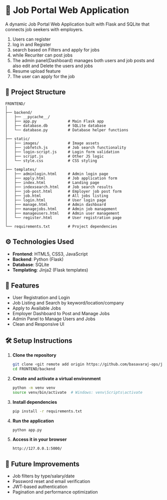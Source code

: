 
# 💼 Job Portal Web Application

A dynamic Job Portal Web Application built with Flask and SQLite that connects job seekers with employers.
1. Users can register
2. log in and Register
3. search based on Filters and apply for jobs
4. while Recuriter can post jobs
5. The admin panel(Dashboard) manages both users and job posts and also edit and Delete the users and jobs
6.  Resume upload feature 
7. The user can apply for the job

## 📁 Project Structure

```
FRONTEND/
│
├── backend/
│   ├── __pycache__/
│   ├── app.py              # Main Flask app
│   ├── database.db         # SQLite database
│   └── database.py         # Database helper functions
│
├── static/
│   ├── images/             # Image assets
│   ├── jobfetch.js         # Job search functionality
│   ├── login-script.js     # Login form validation
│   ├── script.js           # Other JS logic
│   └── style.css           # CSS styling
│
├── templates/
│   ├── adminlogin.html     # Admin login page
│   ├── apply.html          # Job application form
│   ├── index.html          # Landing page
│   ├── indexsearch.html    # Job search results
│   ├── job-post.html       # Employer job post form
│   ├── job.html            # All jobs listing
│   ├── login.html          # User login page
│   ├── manage.html         # Admin dashboard
│   ├── managejobs.html     # Admin job management
│   ├── manageusers.html    # Admin user management
│   └── register.html       # User registration page
│
└── requirements.txt        # Project dependencies
```

## ⚙️ Technologies Used

- **Frontend**: HTML5, CSS3, JavaScript
- **Backend**: Python (Flask)
- **Database**: SQLite
- **Templating**: Jinja2 (Flask templates)

## 🚀 Features

- User Registration and Login
- Job Listing and Search by keyword/location/company
- Apply to Available Jobs
- Employer Dashboard to Post and Manage Jobs
- Admin Panel to Manage Users and Jobs
- Clean and Responsive UI

## 🛠️ Setup Instructions

1. **Clone the repository**
   ```bash
   git clone <git remote add origin https://github.com/basavaraj-ops/job-portal-web-application.git>
   cd FRONTEND/backend
   ```

2. **Create and activate a virtual environment**
   ```bash
   python -m venv venv
   source venv/bin/activate  # Windows: venv\Scripts\activate
   ```

3. **Install dependencies**
   ```bash
   pip install -r requirements.txt
   ```

4. **Run the application**
   ```bash
   python app.py
   ```

5. **Access it in your browser**
   ```
   http://127.0.0.1:5000/
   ```

## 📝 Future Improvements


- Job filters by type/salary/date
- Password reset and email verification
- JWT-based authentication
- Pagination and performance optimization




